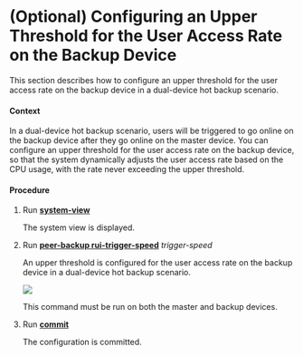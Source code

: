 (Optional) Configuring an Upper Threshold for the User Access Rate on the Backup Device
=======================================================================================

This section describes how to configure an upper threshold for the user access rate on the backup device in a dual-device hot backup scenario.

#### Context

In a dual-device hot backup scenario, users will be triggered to go online on the backup device after they go online on the master device. You can configure an upper threshold for the user access rate on the backup device, so that the system dynamically adjusts the user access rate based on the CPU usage, with the rate never exceeding the upper threshold.


#### Procedure

1. Run [**system-view**](cmdqueryname=system-view)
   
   
   
   The system view is displayed.
2. Run [**peer-backup rui-trigger-speed**](cmdqueryname=peer-backup+rui-trigger-speed) *trigger-speed*
   
   
   
   An upper threshold is configured for the user access rate on the backup device in a dual-device hot backup scenario.
   
   
   
   ![](../../../../public_sys-resources/note_3.0-en-us.png) 
   
   This command must be run on both the master and backup devices.
3. Run [**commit**](cmdqueryname=commit)
   
   
   
   The configuration is committed.